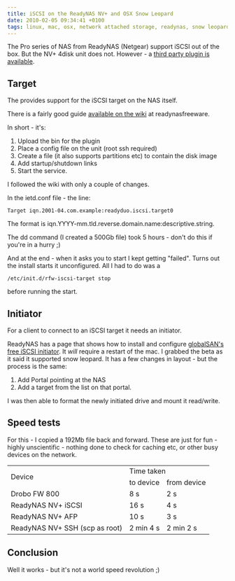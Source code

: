 ```yaml
---
title: iSCSI on the ReadyNAS NV+ and OSX Snow Leopard
date: 2010-02-05 09:34:41 +0100
tags: linux, mac, osx, network attached storage, readynas, snow leopard, iscsi
---
```


The Pro series of NAS from ReadyNAS (Netgear) support iSCSI out of the box. But the NV+ 4disk unit does not. However - a [third party plugin is available](http://readynasfreeware.org/projects/nas-iscsi-target).

## Target

The provides support for the iSCSI target on the NAS itself.

There is a fairly good guide [available on the wiki](http://readynasfreeware.org/projects/nas-iscsi-target/wiki/New_Version) at readynasfreeware. 

In short - it's:

1. Upload the bin for the plugin
2. Place a config file on the unit (root ssh required)
3. Create a file (it also supports partitions etc) to contain the disk image
3. Add startup/shutdown links
4. Start the service.

I followed the wiki with only a couple of changes.

In the ietd.conf file - the line:

    Target iqn.2001-04.com.example:readyduo.iscsi.target0

The format is iqn.YYYY-mm.tld.reverse.domain.name:descriptive.string.

The dd command (I created a 500Gb file) took 5 hours - don't do this if you're in a hurry ;)

And at the end - when it asks you to start I kept getting "failed". Turns out the install starts it unconfigured. All I had to do was a 

    /etc/init.d/rfw-iscsi-target stop

before running the start.

## Initiator

For a client to connect to an iSCSI target it needs an initiator.

ReadyNAS has a page that shows how to install and configure [globalSAN's free iSCSI initiator](http://www.readynas.com/?page_id=815). It *will* require a restart of the mac. I grabbed the beta as it said it supported snow leopard. It has a few changes in layout - but the process is the same:

1. Add Portal pointing at the NAS
2. Add a target from the list on that portal.

I was then able to format the newly initiated drive and mount it read/write.

## Speed tests

For this - I copied a 192Mb file back and forward. These are just for fun - highly unscientific - nothing done to check for caching etc, or other busy devices on the network.

<table class="table table-striped">
  <tr>
    <td rowspan="2">Device</td>
    <td colspan="2">Time taken</td>
  </tr>
  <tr>
    <td>to device</td>
    <td>from device</td>
  </tr>
  <tr>
    <td>Drobo FW 800</td>
    <td>8 s</td>
    <td>2 s</td>
  </tr>
  <tr>
    <td>ReadyNAS NV+ iSCSI</td>
    <td>16 s</td>
    <td>4 s</td>
  </tr>
  <tr>
    <td>ReadyNAS NV+ AFP</td>
    <td>10 s</td>
    <td>3 s</td>
  </tr>
  <tr>
    <td>ReadyNAS NV+ SSH (scp as root)</td>
    <td>2 min 4 s</td>
    <td>2 min 2 s</td>
  </tr>
</table>

## Conclusion

Well it works - but it's not a world speed revolution ;)
